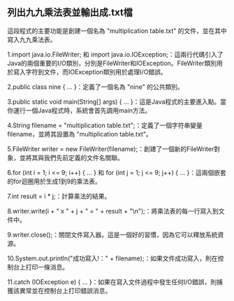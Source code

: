 ## 列出九九乘法表並輸出成.txt檔

這段程式的主要功能是創建一個名為 "multiplication table.txt" 的文件，並在其中寫入九九乘法表。

1.import java.io.FileWriter; 和 import java.io.IOException;：這兩行代碼引入了Java的兩個重要的I/O類別，分別是FileWriter和IOException。FileWriter類別用於寫入字符到文件，而IOException類別用於處理I/O錯誤。

2.public class nine { ... }：定義了一個名為 "nine" 的公共類別。

3.public static void main(String[] args) { ... }：這是Java程式的主要進入點。當你運行一個Java程式時，系統會首先調用main方法。

4.String filename = "multiplication table.txt";：定義了一個字符串變量 filename，並將其設置為 "multiplication table.txt"。

5.FileWriter writer = new FileWriter(filename);：創建了一個新的FileWriter對象，並將其與我們先前定義的文件名關聯。

6.for (int i = 1; i <= 9; i++) { ... } 和 for (int j = 1; j <= 9; j++) { ... }：這兩個嵌套的for迴圈用於生成1到9的乘法表。

7.int result = i * j;：計算乘法的結果。

8.writer.write(i + " x " + j + " = " + result + "\n");：將乘法表的每一行寫入到文件中。

9.writer.close();：關閉文件寫入器。這是一個好的習慣，因為它可以釋放系統資源。

10.System.out.println("成功寫入!：" + filename);：如果文件成功寫入，則在控制台上打印一條消息。

11.catch (IOException e) { ... }：如果在寫入文件過程中發生任何I/O錯誤，則捕獲該異常並在控制台上打印錯誤消息。
